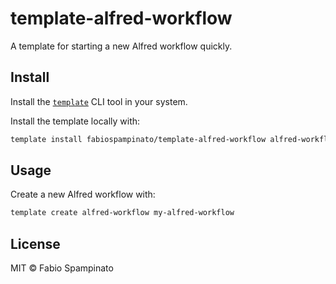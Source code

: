 # template-alfred-workflow

A template for starting a new Alfred workflow quickly.

## Install

Install the [`template`](https://github.com/fabiospampinato/template) CLI tool in your system.

Install the template locally with:

```sh
template install fabiospampinato/template-alfred-workflow alfred-workflow
```

## Usage

Create a new Alfred workflow with:

```sh
template create alfred-workflow my-alfred-workflow
```

## License

MIT © Fabio Spampinato
